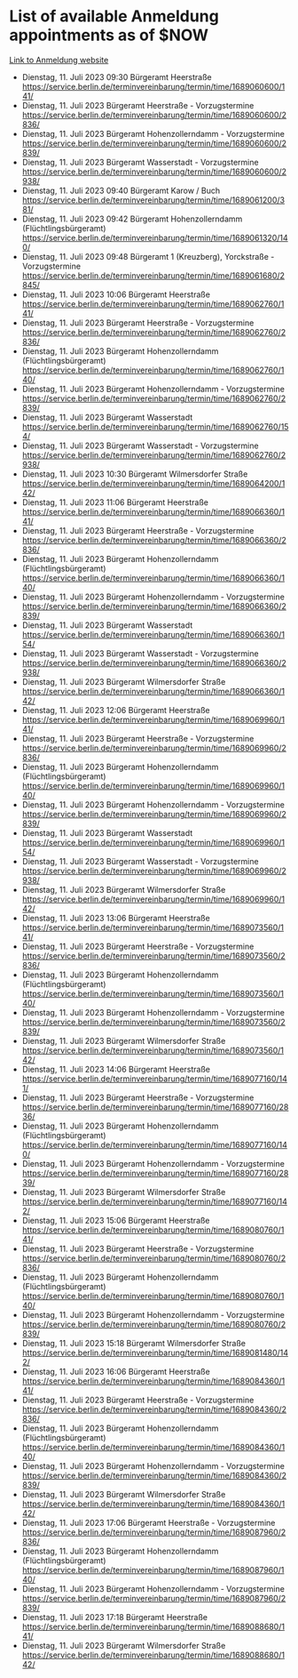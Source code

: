 # List of available Anmeldung appointments as of $NOW
[Link to Anmeldung website](https://service.berlin.de/terminvereinbarung/termin/tag.php?termin=1&anliegen[]=120686&dienstleisterlist=122210,122217,327316,122219,327312,122227,327314,122231,327346,122243,327348,122254,122252,329742,122260,329745,122262,329748,122271,327278,122273,327274,122277,327276,330436,122280,327294,122282,327290,122284,327292,122291,327270,122285,327266,122286,327264,122296,327268,150230,329760,122297,327286,122294,327284,122312,329763,122314,329775,122304,327330,122311,327334,122309,327332,317869,122281,327352,122279,329772,122283,122276,327324,122274,327326,122267,329766,122246,327318,122251,327320,122257,327322,122208,327298,122226,327300&herkunft=http%3A%2F%2Fservice.berlin.de%2Fdienstleistung%2F120686%2F)
- Dienstag, 11. Juli 2023 09:30 Bürgeramt Heerstraße https://service.berlin.de/terminvereinbarung/termin/time/1689060600/141/
- Dienstag, 11. Juli 2023  Bürgeramt Heerstraße - Vorzugstermine https://service.berlin.de/terminvereinbarung/termin/time/1689060600/2836/
- Dienstag, 11. Juli 2023  Bürgeramt Hohenzollerndamm - Vorzugstermine https://service.berlin.de/terminvereinbarung/termin/time/1689060600/2839/
- Dienstag, 11. Juli 2023  Bürgeramt Wasserstadt - Vorzugstermine https://service.berlin.de/terminvereinbarung/termin/time/1689060600/2938/
- Dienstag, 11. Juli 2023 09:40 Bürgeramt Karow / Buch https://service.berlin.de/terminvereinbarung/termin/time/1689061200/381/
- Dienstag, 11. Juli 2023 09:42 Bürgeramt Hohenzollerndamm (Flüchtlingsbürgeramt) https://service.berlin.de/terminvereinbarung/termin/time/1689061320/140/
- Dienstag, 11. Juli 2023 09:48 Bürgeramt 1 (Kreuzberg), Yorckstraße - Vorzugstermine https://service.berlin.de/terminvereinbarung/termin/time/1689061680/2845/
- Dienstag, 11. Juli 2023 10:06 Bürgeramt Heerstraße https://service.berlin.de/terminvereinbarung/termin/time/1689062760/141/
- Dienstag, 11. Juli 2023  Bürgeramt Heerstraße - Vorzugstermine https://service.berlin.de/terminvereinbarung/termin/time/1689062760/2836/
- Dienstag, 11. Juli 2023  Bürgeramt Hohenzollerndamm (Flüchtlingsbürgeramt) https://service.berlin.de/terminvereinbarung/termin/time/1689062760/140/
- Dienstag, 11. Juli 2023  Bürgeramt Hohenzollerndamm - Vorzugstermine https://service.berlin.de/terminvereinbarung/termin/time/1689062760/2839/
- Dienstag, 11. Juli 2023  Bürgeramt Wasserstadt https://service.berlin.de/terminvereinbarung/termin/time/1689062760/154/
- Dienstag, 11. Juli 2023  Bürgeramt Wasserstadt - Vorzugstermine https://service.berlin.de/terminvereinbarung/termin/time/1689062760/2938/
- Dienstag, 11. Juli 2023 10:30 Bürgeramt Wilmersdorfer Straße https://service.berlin.de/terminvereinbarung/termin/time/1689064200/142/
- Dienstag, 11. Juli 2023 11:06 Bürgeramt Heerstraße https://service.berlin.de/terminvereinbarung/termin/time/1689066360/141/
- Dienstag, 11. Juli 2023  Bürgeramt Heerstraße - Vorzugstermine https://service.berlin.de/terminvereinbarung/termin/time/1689066360/2836/
- Dienstag, 11. Juli 2023  Bürgeramt Hohenzollerndamm (Flüchtlingsbürgeramt) https://service.berlin.de/terminvereinbarung/termin/time/1689066360/140/
- Dienstag, 11. Juli 2023  Bürgeramt Hohenzollerndamm - Vorzugstermine https://service.berlin.de/terminvereinbarung/termin/time/1689066360/2839/
- Dienstag, 11. Juli 2023  Bürgeramt Wasserstadt https://service.berlin.de/terminvereinbarung/termin/time/1689066360/154/
- Dienstag, 11. Juli 2023  Bürgeramt Wasserstadt - Vorzugstermine https://service.berlin.de/terminvereinbarung/termin/time/1689066360/2938/
- Dienstag, 11. Juli 2023  Bürgeramt Wilmersdorfer Straße https://service.berlin.de/terminvereinbarung/termin/time/1689066360/142/
- Dienstag, 11. Juli 2023 12:06 Bürgeramt Heerstraße https://service.berlin.de/terminvereinbarung/termin/time/1689069960/141/
- Dienstag, 11. Juli 2023  Bürgeramt Heerstraße - Vorzugstermine https://service.berlin.de/terminvereinbarung/termin/time/1689069960/2836/
- Dienstag, 11. Juli 2023  Bürgeramt Hohenzollerndamm (Flüchtlingsbürgeramt) https://service.berlin.de/terminvereinbarung/termin/time/1689069960/140/
- Dienstag, 11. Juli 2023  Bürgeramt Hohenzollerndamm - Vorzugstermine https://service.berlin.de/terminvereinbarung/termin/time/1689069960/2839/
- Dienstag, 11. Juli 2023  Bürgeramt Wasserstadt https://service.berlin.de/terminvereinbarung/termin/time/1689069960/154/
- Dienstag, 11. Juli 2023  Bürgeramt Wasserstadt - Vorzugstermine https://service.berlin.de/terminvereinbarung/termin/time/1689069960/2938/
- Dienstag, 11. Juli 2023  Bürgeramt Wilmersdorfer Straße https://service.berlin.de/terminvereinbarung/termin/time/1689069960/142/
- Dienstag, 11. Juli 2023 13:06 Bürgeramt Heerstraße https://service.berlin.de/terminvereinbarung/termin/time/1689073560/141/
- Dienstag, 11. Juli 2023  Bürgeramt Heerstraße - Vorzugstermine https://service.berlin.de/terminvereinbarung/termin/time/1689073560/2836/
- Dienstag, 11. Juli 2023  Bürgeramt Hohenzollerndamm (Flüchtlingsbürgeramt) https://service.berlin.de/terminvereinbarung/termin/time/1689073560/140/
- Dienstag, 11. Juli 2023  Bürgeramt Hohenzollerndamm - Vorzugstermine https://service.berlin.de/terminvereinbarung/termin/time/1689073560/2839/
- Dienstag, 11. Juli 2023  Bürgeramt Wilmersdorfer Straße https://service.berlin.de/terminvereinbarung/termin/time/1689073560/142/
- Dienstag, 11. Juli 2023 14:06 Bürgeramt Heerstraße https://service.berlin.de/terminvereinbarung/termin/time/1689077160/141/
- Dienstag, 11. Juli 2023  Bürgeramt Heerstraße - Vorzugstermine https://service.berlin.de/terminvereinbarung/termin/time/1689077160/2836/
- Dienstag, 11. Juli 2023  Bürgeramt Hohenzollerndamm (Flüchtlingsbürgeramt) https://service.berlin.de/terminvereinbarung/termin/time/1689077160/140/
- Dienstag, 11. Juli 2023  Bürgeramt Hohenzollerndamm - Vorzugstermine https://service.berlin.de/terminvereinbarung/termin/time/1689077160/2839/
- Dienstag, 11. Juli 2023  Bürgeramt Wilmersdorfer Straße https://service.berlin.de/terminvereinbarung/termin/time/1689077160/142/
- Dienstag, 11. Juli 2023 15:06 Bürgeramt Heerstraße https://service.berlin.de/terminvereinbarung/termin/time/1689080760/141/
- Dienstag, 11. Juli 2023  Bürgeramt Heerstraße - Vorzugstermine https://service.berlin.de/terminvereinbarung/termin/time/1689080760/2836/
- Dienstag, 11. Juli 2023  Bürgeramt Hohenzollerndamm (Flüchtlingsbürgeramt) https://service.berlin.de/terminvereinbarung/termin/time/1689080760/140/
- Dienstag, 11. Juli 2023  Bürgeramt Hohenzollerndamm - Vorzugstermine https://service.berlin.de/terminvereinbarung/termin/time/1689080760/2839/
- Dienstag, 11. Juli 2023 15:18 Bürgeramt Wilmersdorfer Straße https://service.berlin.de/terminvereinbarung/termin/time/1689081480/142/
- Dienstag, 11. Juli 2023 16:06 Bürgeramt Heerstraße https://service.berlin.de/terminvereinbarung/termin/time/1689084360/141/
- Dienstag, 11. Juli 2023  Bürgeramt Heerstraße - Vorzugstermine https://service.berlin.de/terminvereinbarung/termin/time/1689084360/2836/
- Dienstag, 11. Juli 2023  Bürgeramt Hohenzollerndamm (Flüchtlingsbürgeramt) https://service.berlin.de/terminvereinbarung/termin/time/1689084360/140/
- Dienstag, 11. Juli 2023  Bürgeramt Hohenzollerndamm - Vorzugstermine https://service.berlin.de/terminvereinbarung/termin/time/1689084360/2839/
- Dienstag, 11. Juli 2023  Bürgeramt Wilmersdorfer Straße https://service.berlin.de/terminvereinbarung/termin/time/1689084360/142/
- Dienstag, 11. Juli 2023 17:06 Bürgeramt Heerstraße - Vorzugstermine https://service.berlin.de/terminvereinbarung/termin/time/1689087960/2836/
- Dienstag, 11. Juli 2023  Bürgeramt Hohenzollerndamm (Flüchtlingsbürgeramt) https://service.berlin.de/terminvereinbarung/termin/time/1689087960/140/
- Dienstag, 11. Juli 2023  Bürgeramt Hohenzollerndamm - Vorzugstermine https://service.berlin.de/terminvereinbarung/termin/time/1689087960/2839/
- Dienstag, 11. Juli 2023 17:18 Bürgeramt Heerstraße https://service.berlin.de/terminvereinbarung/termin/time/1689088680/141/
- Dienstag, 11. Juli 2023  Bürgeramt Wilmersdorfer Straße https://service.berlin.de/terminvereinbarung/termin/time/1689088680/142/
